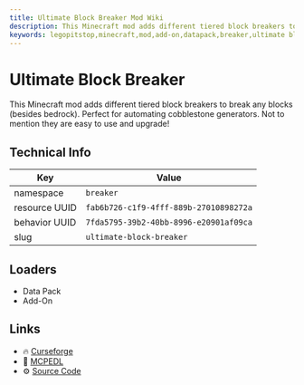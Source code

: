 ```yaml
---
title: Ultimate Block Breaker Mod Wiki
description: This Minecraft mod adds different tiered block breakers to break any blocks (besides bedrock). Perfect for automating cobblestone generators. Not to mention they are easy to use and upgrade!
keywords: legopitstop,minecraft,mod,add-on,datapack,breaker,ultimate block breaker
---
```


# Ultimate Block Breaker

This Minecraft mod adds different tiered block breakers to break any blocks (besides bedrock). Perfect for automating cobblestone generators. Not to mention they are easy to use and upgrade!

## Technical Info

| Key           | Value                                  |
| ------------- | -------------------------------------- |
| namespace     | `breaker`                              |
| resource UUID | `fab6b726-c1f9-4fff-889b-27010898272a` |
| behavior UUID | `7fda5795-39b2-40bb-8996-e20901af09ca` |
| slug      | `ultimate-block-breaker` |

## Loaders

- Data Pack
- Add-On

## Links

- :fire: [Curseforge](https://www.curseforge.com/minecraft-bedrock/addons/ultimate-block-breaker)
- :wrench: [MCPEDL](https://mcpedl.com/ultimate-block-breaker/)
- :gear: [Source Code](https://github.com/lpsmods/ultimate-block-breaker)
